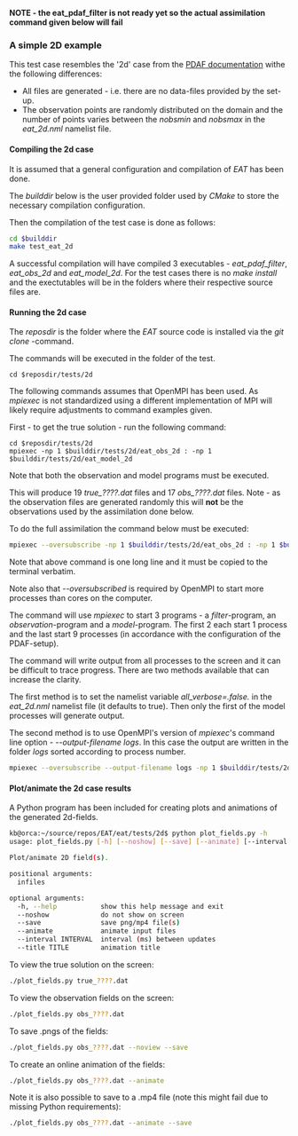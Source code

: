 **NOTE - the eat_pdaf_filter is not ready yet so the actual assimilation command given below will fail**

### A simple 2D example

This test case resembles the '2d' case from the [PDAF documentation](http://pdaf.awi.de/files/pdaf_tutorial_the_model.pdf) withe the following differences:

- All files are generated - i.e. there are no data-files provided by the set-up.
- The observation points are randomly distributed on the domain and the number of points varies between the _nobsmin_ and _nobsmax_ in the _eat_2d.nml_ namelist file.

#### Compiling the 2d case

It is assumed that a general configuration and compilation of _EAT_ has been done. 

The _builddir_ below is the user provided folder used by _CMake_ to store the necessary compilation configuration. 

Then the compilation of the test case is done as follows:

```bash
cd $builddir
make test_eat_2d
```

A successful compilation will have compiled 3 executables - _eat_pdaf_filter_, _eat_obs_2d_ and _eat_model_2d_. For the test cases there is no _make install_ and the exectutables will be in the folders where their respective source files are.

#### Running the 2d case

The _reposdir_ is the folder where the _EAT_ source code is installed via the _git clone_ -command.

The commands will be executed in the folder of the test.

```
cd $reposdir/tests/2d
```

The following commands assumes that OpenMPI has been used. As _mpiexec_ is not standardized using a different implementation of MPI will likely require adjustments to command examples given.

First - to get the true solution - run the following command:

```
cd $reposdir/tests/2d
mpiexec -np 1 $builddir/tests/2d/eat_obs_2d : -np 1 $builddir/tests/2d/eat_model_2d
```

Note that both the observation and model programs must be executed.

This will produce 19 _true\_????.dat_ files and 17 _obs\_????.dat_ files. Note - as the observation files are generated randomly this will **not** be the observations used by the assimilation done below.

To do the full assimilation the command below must be executed:

```bash
mpiexec --oversubscribe -np 1 $builddir/tests/2d/eat_obs_2d : -np 1 $builddir/src/eat_pdaf_filter : -np 9 $builddir/tests/2d/eat_model_2d
```

Note that above command is one long line and it must be copied to the terminal verbatim.

Note also that _--oversubscribed_ is required by OpenMPI to start more processes than cores on the computer.

The command will use _mpiexec_ to start 3 programs - a _filter_-program, an _observation_-program and a _model_-program. The first 2 each start 1 process and the last start 9 processes (in accordance with the configuration of the PDAF-setup).

The command will write output from all processes to the screen and it can be difficult to trace progress. There are two methods available that can increase the clarity. 

The first method is to set the namelist variable _all\_verbose=.false._ in the _eat\_2d.nml_ namelist file (it defaults to true). Then only the first of the model processes will generate output. 

The second method is to use OpenMPI's version of _mpiexec_'s command line option - _--output-filename logs_. In this case the output are written in the folder _logs_ sorted according to process number.

```bash
mpiexec --oversubscribe --output-filename logs -np 1 $builddir/tests/2d/eat_obs_2d : -np 1 $builddir/src/eat_pdaf_filter : -np 9 $builddir/tests/2d/eat_model_2d
```

#### Plot/animate the 2d case results

A Python program has been included for creating plots and animations of the generated 2d-fields.

```bash
kb@orca:~/source/repos/EAT/eat/tests/2d$ python plot_fields.py -h
usage: plot_fields.py [-h] [--noshow] [--save] [--animate] [--interval INTERVAL] [--title TITLE] [infiles [infiles ...]]

Plot/animate 2D field(s).

positional arguments:
  infiles

optional arguments:
  -h, --help           show this help message and exit
  --noshow             do not show on screen
  --save               save png/mp4 file(s)
  --animate            animate input files
  --interval INTERVAL  interval (ms) between updates
  --title TITLE        animation title

```

To view the true solution on the screen:

```bash
./plot_fields.py true_????.dat
```

To view the observation fields on the screen:

```bash
./plot_fields.py obs_????.dat
```

To save .pngs of the fields:

```bash
./plot_fields.py obs_????.dat --noview --save
```

To create an online animation of the fields:

```bash
./plot_fields.py obs_????.dat --animate
```

Note it is also possible to save to a .mp4 file (note this might fail due to missing Python requirements):
```bash
./plot_fields.py obs_????.dat --animate --save
```

